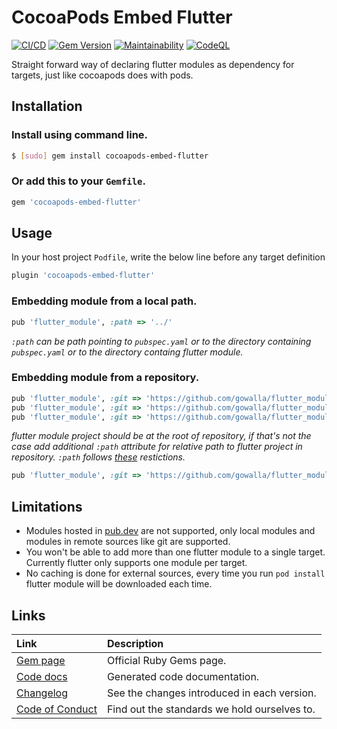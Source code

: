 # CocoaPods Embed Flutter

[![CI/CD](https://github.com/DartBuild/cocoapods-embed-flutter/actions/workflows/main.yml/badge.svg?branch=main&event=push)](https://github.com/DartBuild/cocoapods-embed-flutter/actions/workflows/main.yml)
[![Gem Version](https://badge.fury.io/rb/cocoapods-embed-flutter.svg)](http://badge.fury.io/rb/cocoapods-embed-flutter)
[![Maintainability](https://api.codeclimate.com/v1/badges/3cb2cbd6e1c2b600e1f5/maintainability)](https://codeclimate.com/github/DartBuild/cocoapods-embed-flutter/maintainability)
[![CodeQL](https://github.com/DartBuild/cocoapods-embed-flutter/actions/workflows/codeql-analysis.yml/badge.svg?branch=main&event=schedule)](https://github.com/DartBuild/cocoapods-embed-flutter/actions/workflows/codeql-analysis.yml)

Straight forward way of declaring flutter modules as dependency for targets, just like cocoapods does with pods.

## Installation

### Install using command line.
```bash
$ [sudo] gem install cocoapods-embed-flutter
```

### Or add this to your `Gemfile`.
```rb
gem 'cocoapods-embed-flutter'
```
## Usage

In your host project `Podfile`, write the below line before any target definition
```rb
plugin 'cocoapods-embed-flutter'
```

### Embedding module from a local path.

```rb
pub 'flutter_module', :path => '../'
```

<a name="path_desc"></a>
*`:path` can be path pointing to `pubspec.yaml` or to the directory containing `pubspec.yaml` or to the directory containg flutter module.*

### Embedding module from a repository.

```rb
pub 'flutter_module', :git => 'https://github.com/gowalla/flutter_module.git', :branch => 'dev'
pub 'flutter_module', :git => 'https://github.com/gowalla/flutter_module.git', :tag => '0.7.0'
pub 'flutter_module', :git => 'https://github.com/gowalla/flutter_module.git', :commit => '082f8319af'
```

*flutter module project should be at the root of repository, if that's not the case add additional `:path` attribute for relative path to flutter project in repository. `:path` follows [these](#path_desc) restictions.*

```rb
pub 'flutter_module', :git => 'https://github.com/gowalla/flutter_module.git', :tag => '0.7.0', :path => 'relative path/to/project'
```

## Limitations

- Modules hosted in [pub.dev](https://pub.dev/) are not supported, only local modules and modules in remote sources like git are supported.
- You won't be able to add more than one flutter module to a single target. Currently flutter only supports one module per target.
- No caching is done for external sources, every time you run `pod install` flutter module will be downloaded each time.

## Links

| Link | Description |
| :----- | :------ |
[Gem page](https://rubygems.org/gems/cocoapods-embed-flutter) | Official Ruby Gems page.
[Code docs](https://www.rubydoc.info/gems/cocoapods-embed-flutter) | Generated code documentation.
[Changelog](https://github.com/DartBuild/cocoapods-embed-flutter/blob/main/CHANGELOG.md) | See the changes introduced in each version.
[Code of Conduct](CODE_OF_CONDUCT.md) | Find out the standards we hold ourselves to.
